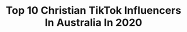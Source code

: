 ---
title: Top 10 Christian TikTok Influencers In Australia In 2020
description: >-
  Find top christian TikTok influencers in Australia in 2020. Most popular hashtags: #duet #vibewithme #dance #homeroutine.
platform: TikTok
profiles:
  - username: "tik_dox"
    fullname: >-
      mathewt_piukala
    location: "Australia"
    followers: 13108
    engagement: 998
    commentsToLikes: 0.073970
    id: ck81qq6vxix990j786b1zoe3p
    verified: false
    hashtags: "#fitness, #jasonderulo, #carpenter, #21district"
  - username: "lozzabi"
    fullname: >-
      lauren may 🦋
    location: "Australia"
    followers: 16222
    engagement: 2320
    commentsToLikes: 0.076989
    id: ck9drtucf5h6z0j78oelk7f3k
    verified: false
    hashtags: "#homeroutine, #littlethings, #comment, #drama"
  - username: "jesus_tings"
    fullname: >-
      bshashati
    location: "Australia"
    followers: 8043
    engagement: 2279
    commentsToLikes: 0.041275
    id: ckal6f2soaume0i787wqc74fm
    verified: false
    hashtags: "#soccer, #churchgirl, #duet, #duetme"
  - username: "crownedpureblessed1"
    fullname: >-
      CrownedPureBlessed1
    location: "Australia"
    followers: 3211
    engagement: 1317
    commentsToLikes: 0.104432
    id: cka0t7y5xoq700i784dtdoe6y
    verified: false
    hashtags: "#ladies, #pregnant, #food, #healthy"
  - username: "imcaelodonnell"
    fullname: >-
      Cael O’Donnell
    location: "Australia"
    followers: 69324
    engagement: 769
    commentsToLikes: 0.370395
    id: ck8tnejolimmz0j78l2675sbs
    verified: false
    hashtags: "#paradox, #righteous, #shaytan, #dajjal"
  - username: "hillsongmusic"
    fullname: >-
      Hillsong Music
    location: "Australia"
    followers: 32299
    engagement: 1336
    commentsToLikes: 0.012925
    id: ck9fipm7zbzse0j7869hd0cfa
    verified: false
    hashtags: "#revival, #pageforyou, #jesuschrist, #musica"
  - username: "winniefarry"
    fullname: >-
      Winnie Farry
    location: "Australia"
    followers: 10538
    engagement: 1030
    commentsToLikes: 0.021193
    id: ck9flnliioyg00j78chp9gow5
    verified: false
    hashtags: "#indie, #levelup, #stories, #crab"
  - username: "tarahelizabeth_"
    fullname: >-
      Tarah Elizabeth 
    location: "Australia"
    followers: 137247
    engagement: 2201
    commentsToLikes: 0.026838
    id: cka0vtodw01580i78gxrovs6f
    verified: false
    hashtags: "#voiceeffects, #selfmade, #christian, #seflove"
  - username: "sabiemancini"
    fullname: >-
      Sabrina Mancini
    location: "Australia"
    followers: 3891
    engagement: 1855
    commentsToLikes: 0.116319
    id: ck8oxzlrx4wnr0j78eo1xtb0j
    verified: false
    hashtags: "#clownvideo, #selfconfidence, #greeneyes, #poseathome"
  - username: "suburbanwitchery"
    fullname: >-
      Suburban Witchery
    location: "Australia"
    followers: 46965
    engagement: 1728
    commentsToLikes: 0.029138
    id: ck8fb02tg4uwq0j782m85abji
    verified: false
    hashtags: "#grounding, #ghosts, #manicpanic, #whatiwear"
---